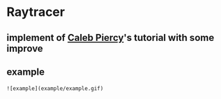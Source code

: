 
# Raytracer
## implement of [Caleb Piercy](https://www.youtube.com/channel/UCRMDtZfzPspaYFX6mkM4Qyw)'s tutorial with some improve

## example
	![example](example/example.gif)
